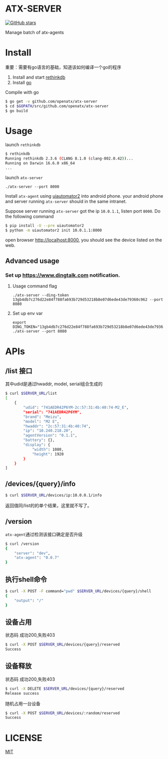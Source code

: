 # ATX-SERVER
[![GitHub stars](https://img.shields.io/badge/govendor-vendor-blue.svg)](https://github.com/kardianos/govendor)

Manage batch of atx-agents


# Install
重要：需要有go语言的基础，知道该如何编译一个go的程序

1. Install and start [rethinkdb](https://rethinkdb.com)
2. Install [go](https://golang.org)

Compile with go

```bash
$ go get -v github.com/openatx/atx-server
$ cd $GOPATH/src/github.com/openatx/atx-server
$ go build
```

# Usage
launch `rethinkdb`

```bash
$ rethinkdb
Running rethinkdb 2.3.6 (CLANG 8.1.0 (clang-802.0.42))...
Running on Darwin 16.6.0 x86_64
...
```

launch `atx-server`

```
./atx-server --port 8000
```

Install `atx-agent` using [uiautomator2](https://github.com/openatx/uiautomator2) into android phone. your android phone and server running `atx-server` should in the same intranet.

Suppose server running `atx-server` got the ip `10.0.1.1`, listen port `8000`. Do the following command

```bash
$ pip install -U --pre uiautomator2
$ python -m uiautomator2 init 10.0.1.1:8000
```

open browser <http://localhost:8000>, you should see the device listed on the web.

## Advanced usage
### Set up <https://www.dingtalk.com> notification.
1. Usage command flag

    ```
    ./atx-server --ding-token 13gb4db7c276d22e84f788fa693b729d53218b8e07d6ede43de79360c962 --port 8080
    ```

2. Set up env var

    ```
    export DING_TOKEN="13gb4db7c276d22e84f788fa693b729d53218b8e07d6ede43de79360c962"
    ./atx-server --port 8080
    ```

# APIs
## /list 接口

其中udid是通过hwaddr, model, serial组合生成的

```bash
$ curl $SERVER_URL/list
[
    {
        "udid": "741AEDR42P6YM-2c:57:31:4b:40:74-M2_E",
        "serial": "741AEDR42P6YM",
        "brand": "Meizu",
        "model": "M2 E",
        "hwaddr": "2c:57:31:4b:40:74",
        "ip": "10.240.218.20",
        "agentVersion": "0.1.1",
        "battery": {},
        "display": {
            "width": 1080,
            "height": 1920
        }
    }
]
```

## /devices/{query}/info
```bash
$ curl $SERVER_URL/devices/ip:10.0.0.1/info
```

返回值同/list的的单个结果，这里就不写了。

## /version
`atx-agent`通过检测该接口确定是否升级

```bash
$ curl /version
{
    "server": "dev",
    "atx-agent": "0.0.7"
}
```

## 执行shell命令
```bash
$ curl -X POST -F command="pwd" $SERVER_URL/devices/{query}/shell
{
    "output": "/"
}
```

## 设备占用
状态码 成功200,失败403

```bash
$ curl -X POST $SERVER_URL/devices/{query}/reserved
Success
```

## 设备释放
状态码 成功200,失败403

```bash
$ curl -X DELETE $SERVER_URL/devices/{query}/reserved
Release success
```

随机占用一台设备

```bash
$ curl -X POST $SERVER_URL/devices/:random/reserved
Success
```

# LICENSE
[MIT](LICENSE)
